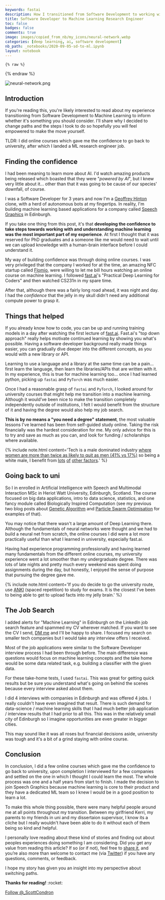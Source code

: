 ```yaml
---
keywords: fastai
description: How I transitioned from Software Development to working with Machine Learning
title: Software Developer to Machine Learning Research Engineer
toc: false 
badges: false
comments: true
image: images/copied_from_nb/my_icons/neural-network.webp
categories: [deep learning, ai, software development]
nb_path: _notebooks/2020-09-05-sd-to-ml.ipynb
layout: notebook
---
```


<!--
#################################################
### THIS FILE WAS AUTOGENERATED! DO NOT EDIT! ###
#################################################
# file to edit: _notebooks/2020-09-05-sd-to-ml.ipynb
-->

<div class="container" id="notebook-container">
        
    {% raw %}
    
<div class="cell border-box-sizing code_cell rendered">

</div>
    {% endraw %}

<div class="cell border-box-sizing text_cell rendered"><div class="inner_cell">
<div class="text_cell_render border-box-sizing rendered_html">
<p><img src="https://www.scottcondron.com/images/copied_from_nb/my_icons/neural-network.png" alt="neural-network.png" title="Source: pixabay"></p>

</div>
</div>
</div>
<div class="cell border-box-sizing text_cell rendered"><div class="inner_cell">
<div class="text_cell_render border-box-sizing rendered_html">
<h2 id="Introduction">Introduction<a class="anchor-link" href="#Introduction"> </a></h2>
</div>
</div>
</div>
<div class="cell border-box-sizing text_cell rendered"><div class="inner_cell">
<div class="text_cell_render border-box-sizing rendered_html">
<p>If you're reading this, you're likely interested to read about my experience transitioning from Software Development to Machine Learning to inform whether it's something you should consider. I'll share why I decided to change paths and the steps I took to do so hopefully you will feel empowered to make the move yourself.</p>
<p>TLDR: I did online courses which gave me the confidence to go back to university, after which I landed a ML research engineer job.</p>

</div>
</div>
</div>
<div class="cell border-box-sizing text_cell rendered"><div class="inner_cell">
<div class="text_cell_render border-box-sizing rendered_html">
<h2 id="Finding-the-confidence">Finding the confidence<a class="anchor-link" href="#Finding-the-confidence"> </a></h2>
</div>
</div>
</div>
<div class="cell border-box-sizing text_cell rendered"><div class="inner_cell">
<div class="text_cell_render border-box-sizing rendered_html">
<p>I had been meaning to learn more about AI. I'd watch amazing products being released which boasted that they were "<em>powered by AI</em>", but I knew very little about it... other than that it was going to be cause of our species' downfall, of course.</p>
<p>I was a Software Developer for 3 years and now I'm a <a href="https://en.wikipedia.org/wiki/Geoffrey_Hinton">Geoffrey Hinton</a> clone, with a herd of autonomous bots at my fingertips. In reality, I'm building machine learning based applications for a company called <a href="https://www.speech-graphics.com/">Speech Graphics</a> in Edinburgh.</p>
<p>If you take one thing from this post, it's that <strong>developing the confidence to take steps towards working with and understanding machine learning was the most important part of my experience</strong>. At first I  thought that it was reserved for PhD graduates and a someone like me would need to wait until we can upload knowledge with a human-brain interface before I could understand it.</p>
<p>My way of building confidence was through doing online courses. I was very privileged that the company I worked for at the time, an amazing NFC startup called <a href="https://flomio.com/">Flomio</a>, were willing to let me bill hours watching an online course on machine learning. I followed <a href="http://fast.ai">fast.ai</a>'s "Practical Deep Learning for Coders" and then watched CS231n in my spare time.</p>
<p>After that, although there was a fairly long road ahead, it was night and day. I had the <em>confidence</em> that the jelly in my skull didn't need any additional compute power to grasp it.</p>

</div>
</div>
</div>
<div class="cell border-box-sizing text_cell rendered"><div class="inner_cell">
<div class="text_cell_render border-box-sizing rendered_html">
<h2 id="Things-that-helped">Things that helped<a class="anchor-link" href="#Things-that-helped"> </a></h2>
</div>
</div>
</div>
<div class="cell border-box-sizing text_cell rendered"><div class="inner_cell">
<div class="text_cell_render border-box-sizing rendered_html">
<p>If you already know how to code, you can be up and running training models in a day after watching the first lecture of <a href="http://fast.ai">fast.ai</a>. Fast.ai's "top down approach" really helps motivate continued learning by showing you what's possible. Having a software developer background really made things easier, you can gradually dive deeper into the different concepts, as you would with a new library or API.</p>
<p>Learning to use a language and a library at the same time can be a pain... first learn the language, then learn the libraries/APIs that are written with it. In my experience, this is true for machine learning too... once I had learned python, picking up <code>fastai</code> and <code>PyTorch</code> was much easier.</p>
<p>Once I had a reasonable grasp of <code>fastai</code> and <code>PyTorch</code>, I looked around for university courses that might help me transition into a machine learning. Although it would’ve been nice to make the transition completely independently outside of institutions, I felt I would benefit from the structure of it and having the degree would also help my job search.</p>
<p><strong>This is by no means a "you need a degree" statement</strong>, the most valuable lessons I've learned has been from self-guided study online. Taking the risk financially was the hardest consideration for me. My only advice for this is to try and save as much as you can, and look for funding / scholarships where available.</p>

</div>
</div>
</div>
<div class="cell border-box-sizing text_cell rendered"><div class="inner_cell">
<div class="text_cell_render border-box-sizing rendered_html">
<p>{% include note.html content='Tech is a male dominated industry <a href="https://medium.com/tech-diversity-files/if-you-think-women-in-tech-is-just-a-pipeline-problem-you-haven-t-been-paying-attention-cb7a2073b996">where women are more than twice as likely to quit as men (41% vs 17%)</a> so being a white male, I benefit from <a href="https://medium.com/@racheltho/how-to-make-tech-interviews-a-little-less-awful-c29f35431987">lots</a> <a href="https://medium.com/tech-diversity-files/thought-on-diversity-part-2-why-diversity-is-difficult-3dfd552fa1f7">of</a> <a href="https://medium.com/tech-diversity-files/the-real-reason-women-quit-tech-and-how-to-address-it-6dfb606929fd">other factors</a>.' %}</p>

</div>
</div>
</div>
<div class="cell border-box-sizing text_cell rendered"><div class="inner_cell">
<div class="text_cell_render border-box-sizing rendered_html">
<h2 id="Going-back-to-uni">Going back to uni<a class="anchor-link" href="#Going-back-to-uni"> </a></h2>
</div>
</div>
</div>
<div class="cell border-box-sizing text_cell rendered"><div class="inner_cell">
<div class="text_cell_render border-box-sizing rendered_html">
<p>So I in enrolled in Artificial Intelligence with Speech and Multimodal Interaction MSc in Heriot Watt University, Edinburgh, Scotland. The course focused on big data applications, intro to data science, statistics, and one fancy module called Biologically Inspired Computation (see my previous two blog posts about <a href="https://www.scottcondron.com/jupyter/optimisation/visualisation/2020/07/20/interactive-genetic-algorithm-dashboard-from-scratch-in-python.html">Genetic Algorithm</a> and <a href="https://www.scottcondron.com/jupyter/optimisation/visualisation/2020/08/02/interactive-particle-swarm-optimisation-from-scratch-in-python.html">Particle Swarm Optimisation</a> for examples of that).</p>
<p>You may notice that there wasn't a large amount of Deep Learning there. Although the fundamentals of neural networks were thought and we had to build a neural net from scratch, the online courses I did were a lot more practically useful than what I learned in university, especially fast.ai.</p>
<p>Having had experience programming professionally and having learned many fundamentals from the different online courses, my university experience went a lot smoother than my undergraduate degree. There was lots of late nights and pretty much every weekend was spent doing assignments during the day, but honestly, I enjoyed the sense of purpose that pursuing the degree gave me.</p>

</div>
</div>
</div>
<div class="cell border-box-sizing text_cell rendered"><div class="inner_cell">
<div class="text_cell_render border-box-sizing rendered_html">
<p>{% include note.html content='If you do decide to go the university route, use <a href="https://apps.ankiweb.net/">ANKI</a> (spaced repetition) to study for exams. It is the closest I&#8217;ve been to being able to get to upload facts into my jelly brain.' %}</p>

</div>
</div>
</div>
<div class="cell border-box-sizing text_cell rendered"><div class="inner_cell">
<div class="text_cell_render border-box-sizing rendered_html">
<h2 id="The-Job-Search">The Job Search<a class="anchor-link" href="#The-Job-Search"> </a></h2>
</div>
</div>
</div>
<div class="cell border-box-sizing text_cell rendered"><div class="inner_cell">
<div class="text_cell_render border-box-sizing rendered_html">
<p>I added alerts for "Machine Learning" in Edinburgh on the LinkedIn job search feature and spammed my CV wherever matched. If you want to see the CV I send, <a href="https://twitter.com/_ScottCondron">DM me</a> and I'll be happy to share. I focused my search on smaller tech companies but I would take any interview offers I received.</p>
<p>Most of the job applications were similar to the Software Developer interview process I had been through before. The main difference was questions would focus on machine learning concepts and the take home would be some data related task, e.g. building a classifier with the given data.</p>
<p>For these take-home tests, I used <code>fastai</code>. This was great for getting quick results but be sure you understand what's going on behind the scenes because every interview asked about them.</p>
<p>I did 4 interviews with companies in Edinburgh and was offered 4 jobs. I really couldn't have even imagined that result. There is such demand for data-science / machine learning skills that I had much better job application / interview results that I had prior to all this. This was in the relatively small city of Edinburgh so I imagine opportunities are even greater in bigger cities.</p>
<p>This may sound like it was all roses but financial decisions aside, university was tough and it's a bit of a grind staying with online course.</p>

</div>
</div>
</div>
<div class="cell border-box-sizing text_cell rendered"><div class="inner_cell">
<div class="text_cell_render border-box-sizing rendered_html">
<h2 id="Conclusion">Conclusion<a class="anchor-link" href="#Conclusion"> </a></h2>
</div>
</div>
</div>
<div class="cell border-box-sizing text_cell rendered"><div class="inner_cell">
<div class="text_cell_render border-box-sizing rendered_html">
<p>In conclusion, I did a few online courses which gave me the confidence to go back to university, upon completion I interviewed for a few companies and settled on the one in which I thought I could learn the most. The whole process was one and a half years from start to finish. I made the decision to join Speech Graphics because machine learning is core to their product and they have a dedicated ML team so I knew I would be in a good position to learn a lot.</p>
<p>To make this whole thing possible, there were many helpful people around me at all points throughout my transition. Between my girlfriend Kerri, my parents to my friends in uni and my dissertaion supervisor, I know its a cliche but I really wouldn't have been able to do it without each of them being so kind and helpful.</p>
<p>I personally love reading about these kind of stories and finding out about peoples experiences doing something I am considering. Did you get any value from reading this article? If so (or if not), feel free to <a href="https://ctt.ac/4q7IH">share it</a>, and you’re also more than welcome to contact me (via <a href="https://twitter.com/_ScottCondron">Twitter</a>) if you have any questions, comments, or feedback.</p>
<p>I hope my story has given you an insight into my perspective about switching paths.</p>
<p><strong>Thanks for reading!</strong> :rocket:</p>

</div>
</div>
</div>
<div class="cell border-box-sizing text_cell rendered"><div class="inner_cell">
<div class="text_cell_render border-box-sizing rendered_html">
<p><a href="https://twitter.com/_ScottCondron?ref_src=twsrc%5Etfw" class="twitter-follow-button" data-show-count="false">Follow @_ScottCondron</a><script async src="https://platform.twitter.com/widgets.js" charset="utf-8"></script></p>

</div>
</div>
</div>
</div>
 

